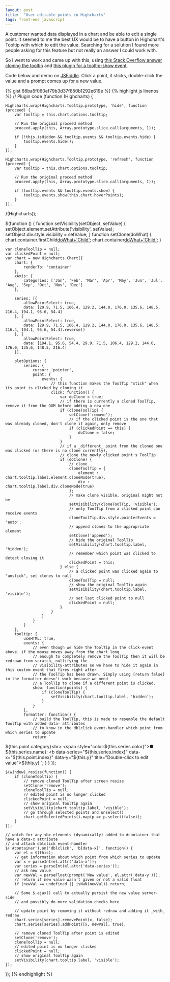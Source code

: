 ```yaml
---
layout: post
title:  "User-editable points in Highcharts"
tags: front-end javascript
---
```


A customer wanted data displayed in a chart and be able to edit a single point. It seemed to me the best UX would be to have a button in Highchart's Tooltip with which to edit the value. Searching for a solution I found more people asking for this feature but not really an answer I could work with.

So I went to work and came up with this, using [this Stack Overflow answer cloning the tooltip](https://stackoverflow.com/a/11486497) and [this plugin for a tooltip-show event](http://jsfiddle.net/gevgeny/7egwguay/).

Code below and demo on [JSFiddle](https://jsfiddle.net/joLq0ukx/). Click a point, it sticks, double-click the value and a prompt comes up for a new value.

{% gist 66ba5f060ef79b3d37f850b1292e619e %}
<noscript>
{% highlight js linenos %}
// Plugin code 
(function (Highcharts) {

	Highcharts.wrap(Highcharts.Tooltip.prototype, 'hide', function (proceed) {
		var tooltip = this.chart.options.tooltip;

		// Run the original proceed method
		proceed.apply(this, Array.prototype.slice.call(arguments, 1));

		if (!this.isHidden && tooltip.events && tooltip.events.hide) {
			tooltip.events.hide();
		}
	});

	Highcharts.wrap(Highcharts.Tooltip.prototype, 'refresh', function (proceed) {
		var tooltip = this.chart.options.tooltip;

		// Run the original proceed method
		proceed.apply(this, Array.prototype.slice.call(arguments, 1));

		if (tooltip.events && tooltip.events.show) {
			tooltip.events.show(this.chart.hoverPoints);
		}
	});

}(Highcharts));

$(function () {
	function setVisibility(setObject, setValue) {
		setObject.element.setAttribute('visibility', setValue);
		setObject.div.style.visibility = setValue;
	}
	function setClone(doWhat) {
		chart.container.firstChild[doWhat+'Child'](cloneToolTip.element);
		chart.container[doWhat+'Child'](cloneToolTip.div);
	}

	var cloneToolTip = null;
	var clickedPoint = null;
	var chart = new Highcharts.Chart({
		chart: {
			renderTo: 'container'
		},
		xAxis: {
			categories: ['Jan', 'Feb', 'Mar', 'Apr', 'May', 'Jun', 'Jul', 'Aug', 'Sep', 'Oct', 'Nov', 'Dec']
		},
		
		series: [{
			allowPointSelect: true,
			data: [29.9, 71.5, 106.4, 129.2, 144.0, 176.0, 135.6, 148.5, 216.4, 194.1, 95.6, 54.4]
		}, {
			allowPointSelect: true,
			data: [29.9, 71.5, 106.4, 129.2, 144.0, 176.0, 135.6, 148.5, 216.4, 194.1, 95.6, 54.4].reverse()
		}, {
			allowPointSelect: true,
			data: [194.1, 95.6, 54.4, 29.9, 71.5, 106.4, 129.2, 144.0, 176.0, 135.6, 148.5, 216.4]
		}],
		
		plotOptions: {
			series: {
				cursor: 'pointer',
				point: {
					events: {
						// this function makes the ToolTip "stick" when its point is clicked by cloning it
						click: function() {
							var doClone = true;
							// if there is currently a cloned ToolTip, remove it from the DOM before adding a new one
							if (cloneToolTip) {
								setClone('remove');
								// if the clicked point is the one that was already cloned, don't clone it again, only remove
								if (clickedPoint == this) {
									doClone = false;
								}
							}
							// if a _different_ point from the cloned one was clicked (or there is no clone currently),
							// clone the newly clicked point's ToolTip
							if (doClone) {
								// clone
								cloneToolTip = {
									element : chart.tooltip.label.element.cloneNode(true),
									div : chart.tooltip.label.div.cloneNode(true)
								};
								// make clone visible, original might not be
								setVisibility(cloneToolTip, 'visible');
								// only ToolTip from a clicked point can receive events
								cloneToolTip.div.style.pointerEvents = 'auto';
								// append clones to the appropriate element
								setClone('append');
								// hide the original ToolTip
								setVisibility(chart.tooltip.label, 'hidden');
								// remember which point was clicked to detect closing it
								clickedPoint = this;
							} else {
								// a clicked point was clicked again to "unstick", set clones to null
								cloneToolTip = null;
								// show the original ToolTip again
								setVisibility(chart.tooltip.label, 'visible');
								// set last clicked point to null
								clickedPoint = null;
							}
						}
					}
				}
			}
		},
		tooltip: {
			useHTML: true,
			events: {
				// even though we hide the ToolTip in the click-event above. if the mouse moves away from the chart long
				// enough to completely remove the ToolTip then it will be redrawn from scratch, nullifying the
				// visibility-attributes so we have to hide it again in this custom event that fires right after
				// the ToolTip has been drawn. Simply using [return false] in the formatter doesn't work because we need
				// a ToolTip to clone if a different point is clicked.
				show: function(points) {
					if (cloneToolTip) {
						setVisibility(chart.tooltip.label, 'hidden');
					}
				}
			},
			formatter: function() {
				// build the ToolTip, this is made to resemble the default ToolTip with added data- attributes
				// to know in the dblclick event-handler which point from which series to update
				return `
<span>${this.point.category}<br>
	<span style="color:${this.series.color}">●</span> ${this.series.name}:
	<b data-series="${this.series.index}" data-x="${this.point.index}" data-y="${this.y}" title="Double-click to edit value">${this.y}</b>
</span>`;
			}
		}
	});
	
	$(window).resize(function() {
		if (cloneToolTip) {
			// remove cloned ToolTip after screen resize
			setClone('remove');
			cloneToolTip = null;
			// edited point is no longer clicked
			clickedPoint = null;
			// show original ToolTip again
			setVisibility(chart.tooltip.label, 'visible');
			// go through selected points and unselect()
			chart.getSelectedPoints().map(p => p.select(false));
		}
	});
	
	// watch for any <b> elements (dynamically) added to #container that have a data-x attribute
	// and attach dblclick event-handler
	$('#container').on('dblclick', 'b[data-x]', function() {
		var el = $(this);
		// get information about which point from which series to update
		var x = parseInt(el.attr('data-x'));
		var series = parseInt(el.attr('data-series'));
		// ask new value
		var newVal = parseFloat(prompt('New value', el.attr('data-y')));
		// return if new value wasn't given or not a valid float
		if (newVal == undefined || isNaN(newVal)) return;

		// Some $.ajax() call to actually persist the new value server-side
		// and possibly do more validation-checks here
		
		// update point by removing it without redraw and adding it _with_ redraw
		chart.series[series].removePoint(x, false);
		chart.series[series].addPoint([x, newVal], true);

		// remove cloned ToolTip after point is edited
		setClone('remove');
		cloneToolTip = null;
		// edited point is no longer clicked
		clickedPoint = null;
		// show original ToolTip again
		setVisibility(chart.tooltip.label, 'visible');
	});
});
{% endhighlight %}
</noscript>